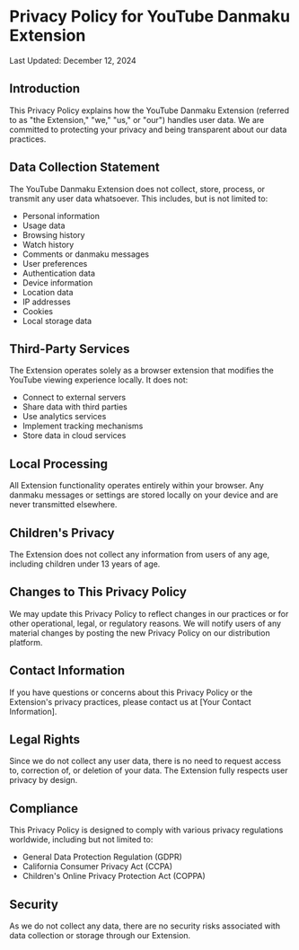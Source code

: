 # Privacy Policy for YouTube Danmaku Extension

Last Updated: December 12, 2024

## Introduction

This Privacy Policy explains how the YouTube Danmaku Extension (referred to as "the Extension," "we," "us," or "our") handles user data. We are committed to protecting your privacy and being transparent about our data practices.

## Data Collection Statement

The YouTube Danmaku Extension does not collect, store, process, or transmit any user data whatsoever. This includes, but is not limited to:

- Personal information
- Usage data
- Browsing history
- Watch history
- Comments or danmaku messages
- User preferences
- Authentication data
- Device information
- Location data
- IP addresses
- Cookies
- Local storage data

## Third-Party Services

The Extension operates solely as a browser extension that modifies the YouTube viewing experience locally. It does not:

- Connect to external servers
- Share data with third parties
- Use analytics services
- Implement tracking mechanisms
- Store data in cloud services

## Local Processing

All Extension functionality operates entirely within your browser. Any danmaku messages or settings are stored locally on your device and are never transmitted elsewhere.

## Children's Privacy

The Extension does not collect any information from users of any age, including children under 13 years of age.

## Changes to This Privacy Policy

We may update this Privacy Policy to reflect changes in our practices or for other operational, legal, or regulatory reasons. We will notify users of any material changes by posting the new Privacy Policy on our distribution platform.

## Contact Information

If you have questions or concerns about this Privacy Policy or the Extension's privacy practices, please contact us at [Your Contact Information].

## Legal Rights

Since we do not collect any user data, there is no need to request access to, correction of, or deletion of your data. The Extension fully respects user privacy by design.

## Compliance

This Privacy Policy is designed to comply with various privacy regulations worldwide, including but not limited to:

- General Data Protection Regulation (GDPR)
- California Consumer Privacy Act (CCPA)
- Children's Online Privacy Protection Act (COPPA)

## Security

As we do not collect any data, there are no security risks associated with data collection or storage through our Extension.
